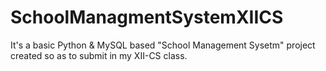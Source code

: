 # SchoolManagmentSystemXIICS
It's a basic Python &amp; MySQL based "School Management Sysetm" project created so as to submit in my XII-CS class.

